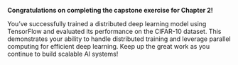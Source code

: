 **Congratulations on completing the capstone exercise for Chapter 2!**

You’ve successfully trained a distributed deep learning model using TensorFlow and evaluated its performance on the CIFAR-10 dataset. This demonstrates your ability to handle distributed training and leverage parallel computing for efficient deep learning. Keep up the great work as you continue to build scalable AI systems!
